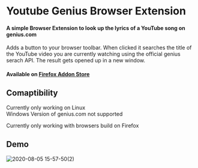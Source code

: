 # Youtube Genius Browser Extension
#### A simple Browser Extension to look up the lyrics of a YouTube song on genius.com

Adds a button to your browser toolbar. When clicked it searches the title of the YouTube video you are currently watching using the official genius serach API. The result gets opened up in a new window. 

#### Available on <a href="https://addons.mozilla.org/en-US/firefox/addon/genius-search-for-youtube/">Firefox Addon Store</a>


## Comaptibility
Currently only working on Linux<br>
Windows Version of genius.com not supported

Currently only working with browsers build on Firefox

## Demo
![2020-08-05 15-57-50(2)](https://user-images.githubusercontent.com/54185101/89431172-daae7800-d73f-11ea-9e4c-1036ac8b2165.gif)
